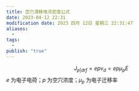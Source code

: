 ```yaml
---
title: 空穴漂移电流密度公式
date: 2023-04-12 22:31
modification date: 2023 四月 12日 星期三 22:31:47
aliases:
  - 
tags:
  - 
publish: "true"
---
```


$$
J_{p|drf}=epv_{d}=ep\mu_{p}E
$$
$e$ 为电子电荷；$p$ 为空穴浓度；$\mu_{p}$ 为电子迁移率